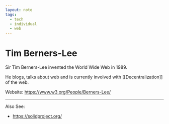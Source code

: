 ```yaml
---
layout: note
tags:
  - tech
  - individual
  - web
---
```


# Tim Berners-Lee

Sir Tim Berners-Lee invented the World Wide Web in 1989.

He blogs, talks about web and is currently involved with [[Decentralization]] of the web.

Website: https://www.w3.org/People/Berners-Lee/

---

Also See:

- https://solidproject.org/
